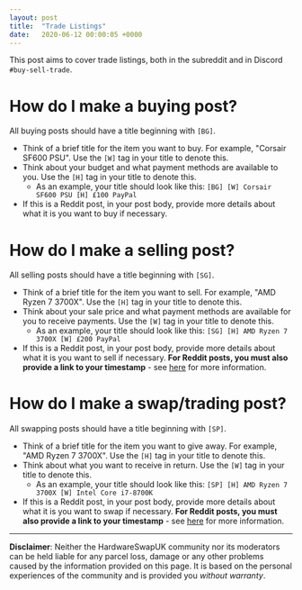 ```yaml
---
layout: post
title:  "Trade Listings"
date:   2020-06-12 00:00:05 +0000
---
```


This post aims to cover trade listings, both in the subreddit and in Discord `#buy-sell-trade`.

# How do I make a buying post?

All buying posts should have a title beginning with `[BG]`.

- Think of a brief title for the item you want to buy. For example, "Corsair SF600 PSU". Use the `[W]` tag in your title to denote this.
- Think about your budget and what payment methods are available to you. Use the `[H]` tag in your title to denote this.
    - As an example, your title should look like this: `[BG] [W] Corsair SF600 PSU [H] £100 PayPal`
- If this is a Reddit post, in your post body, provide more details about what it is you want to buy if necessary.

# How do I make a selling post?

All selling posts should have a title beginning with `[SG]`.

- Think of a brief title for the item you want to sell. For example, "AMD Ryzen 7 3700X". Use the `[H]` tag in your title to denote this.
- Think about your sale price and what payment methods are available for you to receive payments. Use the `[W]` tag in your title to denote this.
    - As an example, your title should look like this: `[SG] [H] AMD Ryzen 7 3700X [W] £200 PayPal`
- If this is a Reddit post, in your post body, provide more details about what it is you want to sell if necessary. **For Reddit posts, you must also provide a link to your timestamp** - see [here](https://faq.hardwareswap.uk/posts/timestamps/) for more information.

# How do I make a swap/trading post?

All swapping posts should have a title beginning with `[SP]`.

- Think of a brief title for the item you want to give away. For example, "AMD Ryzen 7 3700X". Use the `[H]` tag in your title to denote this.
- Think about what you want to receive in return. Use the `[W]` tag in your title to denote this.
    - As an example, your title should look like this: `[SP] [H] AMD Ryzen 7 3700X [W] Intel Core i7-8700K`
- If this is a Reddit post, in your post body, provide more details about what it is you want to swap if necessary. **For Reddit posts, you must also provide a link to your timestamp** - see [here](https://faq.hardwareswap.uk/posts/timestamps/) for more information.

---

**Disclaimer**: Neither the HardwareSwapUK community nor its moderators can be held liable for any parcel loss, damage or any other problems caused by the information provided on this page. It is based on the personal experiences of the community and is provided you _without warranty_.
